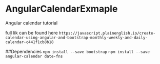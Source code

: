 # AngularCalendarExmaple

Angular calendar tutorial

full lik can be found here 
`https://javascript.plainenglish.io/create-calendar-using-angular-and-bootstrap-monthly-weekly-and-daily-calendar-c441f1cb8b18`

##Dependencies
`npm install --save bootstrap`
`npm install --save angular-calendar date-fns`
